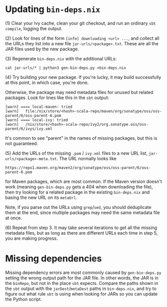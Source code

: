 # Updating `bin-deps.nix`

(1) Clear your Ivy cache, clean your git checkout, and run an ordinary `sbt
compile`, logging the output.

(2) Look for lines of the form `[info] downloading <url> ...`, and collect all
the URLs they list into a new file `jar-urls/<package>.txt`.  These are all the
JAR files used by the new package.

(3) Regenerate `bin-deps.nix` with the additional URLs:

    cat jar-urls/* | python3 gen-bin-deps.py >bin-deps.nix

(4) Try building your new package.  If you're lucky, it may build successfully
at this point, in which case, you're done.

Otherwise, the package may need metadata files for unused but related packages.
Look for lines like this in the `sbt` output:

    [warn] ==== local-maven: tried
    [warn]   file:/nix/store/<hash>-scala-repo/maven/org/sonatype/oss/oss-parent/6/oss-parent-6.pom
    [warn] ==== local-ivy: tried
    [warn]   /nix/store/<hash>-scala-repo/ivy2/org.sonatype.oss/oss-parent/6/ivys/ivy.xml

It's common to see "parent" in the names of missing packages, but this is not
guaranteed.

(5) Add the URLs of the missing `.pom` / `ivy.xml` files to a new URL list,
`jar-urls/<package>-meta.txt`.  The URL normally looks like

    https://repo1.maven.org/maven2/org/sonatype/oss/oss-parent/6/oss-parent-6.pom

for Maven packages, which are most common.  If the Maven version doesn't work
(meaning `gen-bin-deps.py` gets a 404 when downloading the file), then try
looking for a related package in the existing `bin-deps.nix` and basing the new
URL on its `metaUrl`.

Note, if you parse out the URLs using `grep`/`sed`, you should deduplicate them
at the end, since multiple packages may need the same metadata file at once.

(6) Repeat from step 3.  It may take several iterations to get all the missing
metadata files, but as long as there are different URLs each time in step 5,
you are making progress.


# Missing dependencies

Missing dependency errors are most commonly caused by `gen-bin-deps.py` setting
the wrong output path for the JAR file.  In other words, the JAR is in the
`binRepo`, but not in the place `sbt` expects.  Compare the paths shown in the
`sbt` output with the `jarDest`/`metaDest` paths in `bin-deps.nix`, and try to
figure out what rule `sbt` is using when looking for JARs so you can update the
Python script.
